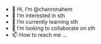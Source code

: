 - 👋 Hi, I’m @chanronahem
- 👀 I’m interested in sth
- 🌱 I’m currently learning sth
- 💞️ I’m looking to collaborate on sth
- 📫 How to reach me ...

<!---
chanronahem/chanronahem is a ✨ special ✨ repository because its `README.md` (this file) appears on your GitHub profile.
You can click the Preview link to take a look at your changes.
--->
